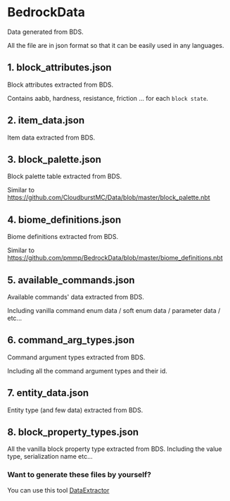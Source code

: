 # BedrockData
Data generated from BDS. 

All the file are in json format so that it can be easily used in any languages.

## 1. block_attributes.json

Block attributes extracted from BDS.

Contains aabb, hardness, resistance, friction ... for each ```block state```.

## 2. item_data.json

Item data extracted from BDS.

## 3. block_palette.json

Block palette table extracted from BDS. 

Similar to https://github.com/CloudburstMC/Data/blob/master/block_palette.nbt

## 4. biome_definitions.json

Biome definitions extracted from BDS.

Similar to https://github.com/pmmp/BedrockData/blob/master/biome_definitions.nbt

## 5. available_commands.json

Available commands' data extracted from BDS.

Including vanilla command enum data / soft enum data / parameter data / etc...

## 6. command_arg_types.json

Command argument types extracted from BDS.

Including all the command argument types and their id.

## 7. entity_data.json

Entity type (and few data) extracted from BDS.

## 8. block_property_types.json

All the vanilla block property type extracted from BDS. Including the value type, serialization name etc...

### Want to generate these files by yourself?

You can use this tool [DataExtractor](https://github.com/AllayMC/DataExtractor)